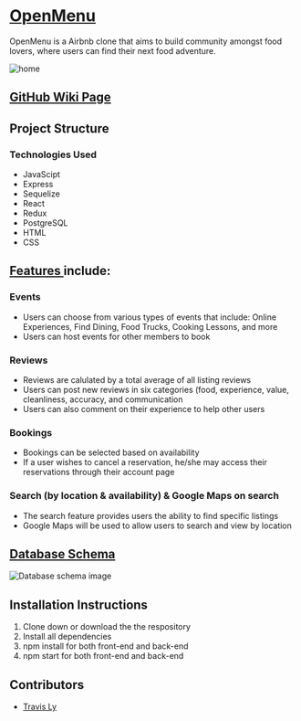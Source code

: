 # [OpenMenu](https://openmenu-aa.herokuapp.com/)

OpenMenu is a Airbnb clone that aims to build community amongst food lovers, where users can find their next food adventure.

![home](https://cdn.discordapp.com/attachments/930559495803928577/930564766873833533/unknown.png)

## [GitHub Wiki Page](https://github.com/lytravis/OpenMenu/wiki)

## Project Structure
### Technologies Used
- JavaScipt
- Express
- Sequelize
- React
- Redux
- PostgreSQL
- HTML
- CSS

## [Features ](https://github.com/lytravis/OpenMenu/wiki/MVP-Features-List) include:

### Events
 - Users can choose from various types of events that include: Online Experiences, Find Dining, Food Trucks, Cooking Lessons, and more
 - Users can host events for other members to book
### Reviews
- Reviews are calulated by a total average of all listing reviews
- Users can post new reviews in six categories (food, experience, value, cleanliness, accuracy, and communication
- Users can also comment on their experience to help other users
### Bookings
- Bookings can be selected based on availability
- If a user wishes to cancel a reservation, he/she may access their reservations through their account page
### Search (by location & availability) & Google Maps on search
- The search feature provides users the ability to find specific listings
- Google Maps will be used to allow users to search and view by location

## [Database Schema](https://github.com/lytravis/OpenMenu/wiki/Database-Schema)

![Database schema image](https://cdn.discordapp.com/attachments/920377762068447282/920421269063757824/drawSQL-export-2021-12-14_13_05.png)

## Installation Instructions
1. Clone down or download the the respository
2. Install all dependencies
3.  npm install for both front-end and back-end
4.  npm start for both front-end and back-end


## Contributors
- [Travis Ly](https://github.com/lytravis)




